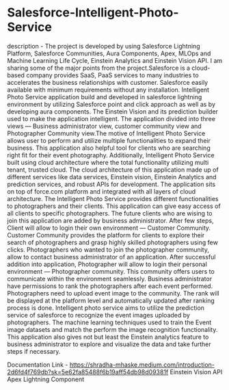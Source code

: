 # Salesforce-Intelligent-Photo-Service


description -
The project is developed by using Salesforce Lightning Platform, Salesforce Communities, Aura Components, Apex, MLOps and Machine Learning Life Cycle, Einstein Analytics and Einstein Vision API. I am sharing some of the major points from the project.Salesforce is a cloud-based company provides SaaS, PaaS services to many industries to accelerates the business relationships with customer. Salesforce easily available with minimum requirements without any installation. Intelligent Photo Service application build and developed in salesforce lightning environment by utilizing Salesforce point and click approach as well as by developing aura components. The Einstein Vision and its prediction builder used to make the application intelligent. The application divided into three views — Business administrator view, customer community view and Photographer Community view.The motive of Intelligent Photo Service allows user to perform and utilize multiple functionalities to expand their business. This application also helpful tool for clients who are searching right fit for their event photography.
Additionally, Intelligent Photo Service built using cloud architecture where the total functionality utilizing multi tenant, trusted cloud. The cloud architecture of this application made up of different services like data services, Einstein vision, Einstein Analytics and prediction services, and robust APIs for development. The application sits on top of force.com platform and integrated with all layers of cloud architecture.
The Intelligent Photo Service provides different functionalities to photographers and their clients. This application can give easy access of all clients to specific photographers. The future clients who are wising to join this application are added by business administrator. After few steps, Client will allow to login their own environment — Customer Community. Customer Community provides the platform for clients to explore their search of photographers and grasp highly skilled photographers using few clicks.
Photographers who wanted to join the photographer community, allow to contact business administrator of an application. After successful addition into application, Photographer will allow to login their personal environment — Photographer community. This community offers users to communicate within the environment seamlessly.
Business administrator have permissions to rank the photographers after each event performed. Photographers need to upload event image to the community. The rank will be displayed at the platform level and automatically updated after ranking process is done.
Intelligent photo service aims to utilize the prediction service of salesforce to recognize the event images uploaded by photographers. The machine learning techniques used to train the Event image datasets and match the perform the image recognition functionality. This application also gives not but least the Einstein analytics feature to business administrator to explore and visualize the data and take further steps if necessary.

Documentation Link - https://shradha-mhaske.medium.com/introduction-2d6fd4f769db?sk=5e62fa85488f6b19aff54db98d09381f
Einstein Vision API
Apex
Lightning Component
